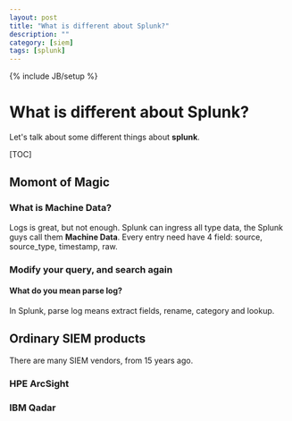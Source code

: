 ```yaml
---
layout: post
title: "What is different about Splunk?"
description: ""
category: [siem]
tags: [splunk]
---
```

{% include JB/setup %}

# What is different about Splunk?

Let's talk about some different things about **splunk**.

[TOC]

## Momont of Magic

### What is Machine Data?
Logs is great, but not enough.
Splunk can ingress all type data, the Splunk guys call them **Machine Data**. Every entry need have 4 field: source, source_type, timestamp, raw.




### Modify your query, and search again

#### What do you mean parse log?

In Splunk, parse log means extract fields, rename, category and lookup.





## Ordinary SIEM products

There are many SIEM vendors, from 15 years ago. 

### HPE ArcSight

### IBM Qadar

### 



